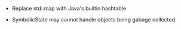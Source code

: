 * Replace std::map with Java's builtin hashtable

* SymbolicState may cannot handle objects being gabage collected